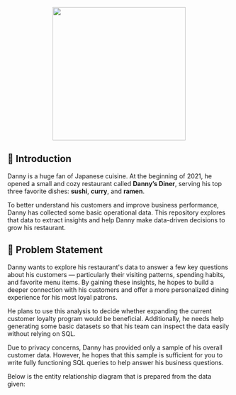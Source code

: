 <p align="center">
  <img src="https://github.com/user-attachments/assets/a458575c-87d8-4644-8d87-8c33d4c1d9bc" width="300">
</p>
<h2>📌 Introduction</h2>

<p>
Danny is a huge fan of Japanese cuisine. At the beginning of 2021, he opened a small and cozy restaurant called <strong>Danny’s Diner</strong>, serving his top three favorite dishes: <strong>sushi</strong>, <strong>curry</strong>, and <strong>ramen</strong>.
</p>

<p>
To better understand his customers and improve business performance, Danny has collected some basic operational data. This repository explores that data to extract insights and help Danny make data-driven decisions to grow his restaurant.
</p>

<h2>🧩 Problem Statement</h2>

<p>
Danny wants to explore his restaurant's data to answer a few key questions about his customers — particularly their visiting patterns, spending habits, and favorite menu items. By gaining these insights, he hopes to build a deeper connection with his customers and offer a more personalized dining experience for his most loyal patrons.
</p>

<p>
He plans to use this analysis to decide whether expanding the current customer loyalty program would be beneficial. Additionally, he needs help generating some basic datasets so that his team can inspect the data easily without relying on SQL.
</p>

<p>
Due to privacy concerns, Danny has provided only a sample of his overall customer data. However, he hopes that this sample is sufficient for you to write fully functioning SQL queries to help answer his business questions.
</p>

<p>
Below is the entity relationship diagram that is prepared from the data given:
</p>

